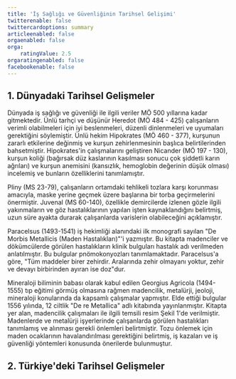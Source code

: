 ```yaml
---
title: 'İş Sağlığı ve Güvenliğinin Tarihsel Gelişimi'
twitterenable: false
twittercardoptions: summary
articleenabled: false
orgaenabled: false
orga:
    ratingValue: 2.5
orgaratingenabled: false
facebookenable: false
---
```


## 1. Dünyadaki Tarihsel Gelişmeler
Dünyada iş sağlığı ve güvenliği ile ilgili veriler MÖ 500 yıllarına kadar gitmektedir. Ünlü tarhçi ve düşünür Heredot (MÖ 484 - 425) çalışanların verimli olabilmeleri için iyi beslenmeleri, düzenli dinlenmeleri ve uyumaları gerektiğini söylemiştir. Ünlü hekim Hipokrates (MÖ 460 - 377), kurşunun zararlı etkilerine değinmiş ve kurşun zehirlenmesinin başlıca belirtilerinden bahsetmiştir. Hipokrates'in çalışmalarını geliştiren Nicander (MÖ 197 - 130), kurşun koliği (bağırsak düz kaslarının kasılması sonucu çok şiddetli karın ağrıları) ve kurşun anemisini (kansızlık, hemoglobin değerinin düşük olması) incelemiş ve bunların özelliklerini tanımlamıştır.

Pliny (MS 23-79), çalışanların ortamdaki tehlikeli tozlara karşı korunması amacıyla, maske yerine geçmek üzere başlarına bir torba geçirmelerini önermiştir. Juvenal (MS 60-140), özellikle demircilerde izlenen gözle ilgili yakınmaların ve göz hastalıklarının yapılan işten kaynaklandığını belirtmiş, uzun süre ayakta durarak çalışanlarda varislerin olabileceğini açıklamıştır.

Paracelsus (1493-1541) iş hekimliği alanındaki ilk monografi sayılan "De Morbis Metallicis (Maden Hastalıkları)"'i yazmıştır. Bu kitapta madenciler ve dökümcülerde görülen hastalıkların klinik bulguları hastalık adı verilmeden anlatılmıştır. Bu bulgular pnömokonyozları tanımlamaktadır. Paracelsus'a göre, "Tüm maddeler birer zehirdir. Aralarında zehir olmayanı yoktur, zehir ve devayı birbirinden ayıran ise doz"dur.

Mineraloji biliminin babası olarak kabul edilen Georgius Agricola (1494-1555) tıp eğitimi görmüş olmasına rağmen madencilik, metalürji, jeoloji, mineraloji konularında da kapsamlı çalışmalar yapmıştır. Elde ettiği bulgular 1556 yılında, 12 ciltlik "De re Metallica" adlı kitabında yayınlanmıştır. Kitapta yer alan, madencilik çalışmaları ile ilgili temsili resim Şekil 1'de verilmiştir. Madenlerde ve metalürji işyerlerinde çalışanlarda görülen hastalıkları tanımlamış ve alınması gerekli önlemleri belirtmiştir. Tozu önlemek için maden ocaklarının havalandırılması gerektiğini belirtmiş, iş kazaları ve iş güvenliği yöntemleri konusunda önerilerde bulunmuştur.


## 2. Türkiye'deki Tarihsel Gelişmeler